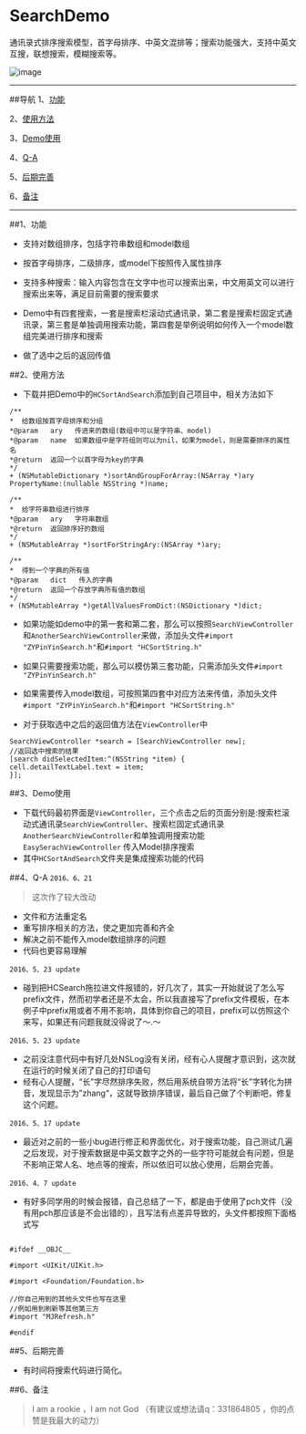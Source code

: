 # SearchDemo

通讯录式排序搜索模型，首字母排序、中英文混排等；搜索功能强大，支持中英文互搜，联想搜索，模糊搜索等。

![image](https://github.com/honeycao/HCSortAndSearchDemo/blob/master/HCSortAndSearch.gif) 

------
##导航
1、[功能](https://github.com/honeycao/SearchDemo#功能)

2、[使用方法](https://github.com/honeycao/SearchDemo#使用方法)

3、[Demo使用](https://github.com/honeycao/SearchDemo#Demo使用)

4、[Q-A](https://github.com/honeycao/SearchDemo#Q-A)

5、[后期完善](https://github.com/honeycao/SearchDemo#后期完善)

6、[备注](https://github.com/honeycao/SearchDemo#备注)

------

##1、功能

* 支持对数组排序，包括字符串数组和model数组

* 按首字母排序，二级排序，或model下按照传入属性排序

* 支持多种搜索：输入内容包含在文字中也可以搜索出来，中文用英文可以进行搜索出来等，满足目前需要的搜索要求

* Demo中有四套搜索，一套是搜索栏滚动式通讯录，第二套是搜索栏固定式通讯录，第三套是单独调用搜索功能，第四套是举例说明如何传入一个model数组完美进行排序和搜索

* 做了选中之后的返回传值

##2、使用方法
* 下载并把Demo中的`HCSortAndSearch`添加到自己项目中，相关方法如下
```obj-c
/**
*  给数组按首字母排序和分组
*@param   ary   传进来的数组(数组中可以是字符串、model)
*@param   name  如果数组中是字符组则可以为nil，如果为model，则是需要排序的属性名
*@return  返回一个以首字母为key的字典
*/
+ (NSMutableDictionary *)sortAndGroupForArray:(NSArray *)ary PropertyName:(nullable NSString *)name;

/**
*  给字符串数组进行排序
*@param   ary   字符串数组
*@return  返回排序好的数组
*/
+ (NSMutableArray *)sortForStringAry:(NSArray *)ary;

/**
*  得到一个字典的所有值
*@param   dict   传入的字典
*@return  返回一个存放字典所有值的数组
*/
+ (NSMutableArray *)getAllValuesFromDict:(NSDictionary *)dict;
```

* 如果功能如demo中的第一套和第二套，那么可以按照`SearchViewController`和`AnotherSearchViewController`来做，添加头文件`#import "ZYPinYinSearch.h"`和`#import "HCSortString.h"`
* 如果只需要搜索功能，那么可以模仿第三套功能，只需添加头文件`#import "ZYPinYinSearch.h"`
* 如果需要传入model数组，可按照第四套中对应方法来传值，添加头文件`#import "ZYPinYinSearch.h"`和`#import "HCSortString.h"`

* 对于获取选中之后的返回值方法在`ViewController`中
```obj-c
SearchViewController *search = [SearchViewController new];
//返回选中搜索的结果
[search didSelectedItem:^(NSString *item) {
cell.detailTextLabel.text = item;
}];

```
##3、Demo使用
* 下载代码最初界面是`ViewController`，三个点击之后的页面分别是:搜索栏滚动式通讯录`SearchViewController`、搜索栏固定式通讯录`AnotherSearchViewController`和单独调用搜索功能`EasySerachViewController`
    传入Model排序搜索
* 其中`HCSortAndSearch`文件夹是集成搜索功能的代码

##4、Q-A
`2016、6、21`
>这次作了较大改动
* 文件和方法重定名
* 重写排序相关的方法，使之更加完善和齐全
* 解决之前不能传入model数组排序的问题
* 代码也更容易理解

`2016、5、23 update`
* 碰到把HCSearch拖拉进文件报错的，好几次了，其实一开始就说了怎么写prefix文件，然而初学者还是不太会，所以我直接写了prefix文件模板，在本例子中prefix用或者不用不影响，具体到你自己的项目，prefix可以仿照这个来写，如果还有问题我就没得说了～.～

`2016、5、23 update`
* 之前没注意代码中有好几处NSLog没有关闭，经有心人提醒才意识到，这次就在运行的时候关闭了自己的打印语句
* 经有心人提醒，“长”字尽然排序失败，然后用系统自带方法将“长”字转化为拼音，发现显示为”zhang“，这就导致排序错误，最后自己做了个判断吧，修复这个问题。

`2016、5、17 update`
* 最近对之前的一些小bug进行修正和界面优化，对于搜索功能，自己测试几遍之后发现，对于搜索数据是中英文数字之外的一些字符可能就会有问题，但是不影响正常人名、地点等的搜索，所以依旧可以放心使用，后期会完善。

`2016、4、7 update`
* 有好多同学用的时候会报错，自己总结了一下，都是由于使用了pch文件（没有用pch那应该是不会出错的），且写法有点差异导致的，头文件都按照下面格式写
```obj-c

#ifdef __OBJC__

#import <UIKit/UIKit.h>

#import <Foundation/Foundation.h>

//你自己用到的其他头文件也写在这里
//例如用到刷新等其他第三方
#import "MJRefresh.h"

#endif

```

##5、后期完善
* 有时间将搜索代码进行简化。

##6、备注
>I am a rookie ，I am not God （有建议或想法请q：331864805 ，你的点赞是我最大的动力）
